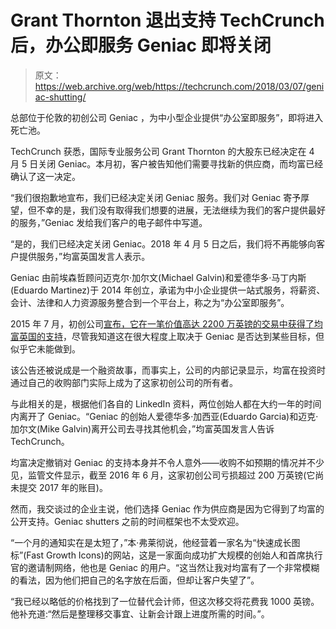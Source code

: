# Grant Thornton 退出支持 TechCrunch 后，办公即服务 Geniac 即将关闭

> 原文：<https://web.archive.org/web/https://techcrunch.com/2018/03/07/geniac-shutting/>

总部位于伦敦的初创公司 Geniac ，为中小型企业提供“办公室即服务”，即将进入死亡池。

TechCrunch 获悉，国际专业服务公司 Grant Thornton 的大股东已经决定在 4 月 5 日关闭 Geniac。本月初，客户被告知他们需要寻找新的供应商，而均富已经确认了这一决定。

“我们很抱歉地宣布，我们已经决定关闭 Geniac 服务。我们对 Geniac 寄予厚望，但不幸的是，我们没有取得我们想要的进展，无法继续为我们的客户提供最好的服务，”Geniac 发给我们客户的电子邮件中写道。

“是的，我们已经决定关闭 Geniac。2018 年 4 月 5 日之后，我们将不再能够向客户提供服务，”均富英国发言人表示。

Geniac 由前埃森哲顾问迈克尔·加尔文(Michael Galvin)和爱德华多·马丁内斯(Eduardo Martinez)于 2014 年创立，承诺为中小企业提供一站式服务，将薪资、会计、法律和人力资源服务整合到一个平台上，称之为“办公室即服务”。

2015 年 7 月，初创公司[宣布，它在一笔价值高达 2200 万英镑的交易中获得了均富英国的支持](https://web.archive.org/web/20221226050804/https://techcrunch.com/2015/07/02/geniac-raises-22m-from-grant-thornton-to-offer-office-as-a-service/)，尽管我知道这在很大程度上取决于 Geniac 是否达到某些目标，但似乎它未能做到。

该公告还被说成是一个融资故事，而事实上，公司的内部记录显示，均富在投资时通过自己的收购部门实际上成为了这家初创公司的所有者。

与此相关的是，根据他们各自的 LinkedIn 资料，两位创始人都在大约一年的时间内离开了 Geniac。“Geniac 的创始人爱德华多·加西亚(Eduardo Garcia)和迈克·加尔文(Mike Galvin)离开公司去寻找其他机会，”均富英国发言人告诉 TechCrunch。

均富决定撤销对 Geniac 的支持本身并不令人意外——收购不如预期的情况并不少见，监管文件显示，截至 2016 年 6 月，这家初创公司亏损超过 200 万英镑(它尚未提交 2017 年的账目)。

然而，我交谈过的企业主说，他们选择 Geniac 作为供应商是因为它得到了均富的公开支持。Geniac shutters 之前的时间框架也不太受欢迎。

“一个月的通知实在是太短了，”本·弗莱彻说，他经营着一家名为“快速成长图标”(Fast Growth Icons)的网站，这是一家面向成功扩大规模的创始人和首席执行官的邀请制网络，他也是 Geniac 的用户。“这当然让我对均富有了一个非常模糊的看法，因为他们把自己的名字放在后面，但却让客户失望了”。

“我已经以略低的价格找到了一位替代会计师，但这次移交将花费我 1000 英镑。他补充道:“然后是整理移交事宜、让新会计跟上进度所需的时间。”。
